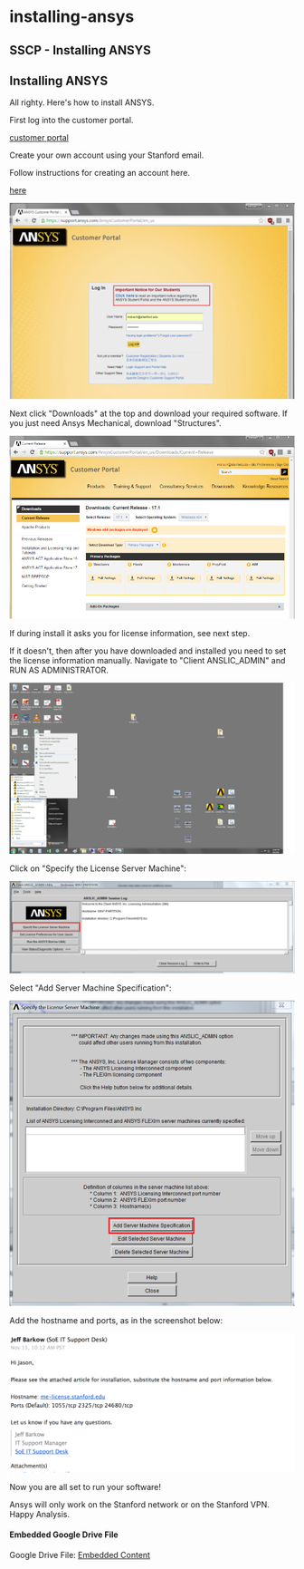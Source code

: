 # installing-ansys

## SSCP - Installing ANSYS

## Installing ANSYS

All righty.  Here's how to install ANSYS.

First log into the customer portal.

[customer portal](https://support.ansys.com/AnsysCustomerPortal/en_us)

Create your own account using your Stanford email.

Follow instructions for creating an account here.

[here](https://stanford.service-now.com/it_services?id=kb_article\&sys_id=acf4ef1bdbde0b4cd90af1651d9619d7)

![](../../../../assets/image_b8b51eff17.png)

Next click "Downloads" at the top and download your required software. If you just need Ansys Mechanical, download "Structures".

![](../../../../assets/image_d768035b35.png)

If during install it asks you for license information, see next step.

If it doesn't, then after you have downloaded and installed you need to set the license information manually.  Navigate to "Client ANSLIC\_ADMIN" and RUN AS ADMINISTRATOR.

![](../../../../assets/image_806602d320.png)

Click on "Specify the License Server Machine":

![](../../../../assets/image_24ea71ee1b.png)

Select "Add Server Machine Specification":

![](../../../../assets/image_bd226f5f96.png)

Add the hostname and ports, as in the screenshot below:

![](../../../../assets/image_02e5a3ac87.png)

Now you are all set to run your software!

Ansys will only work on the Stanford network or on the Stanford VPN.  Happy Analysis.

#### Embedded Google Drive File

Google Drive File: [Embedded Content](https://drive.google.com/embeddedfolderview?id=1dqdAGCK6_HbHboZvqbZu3JKB-2s7jXre#list)
